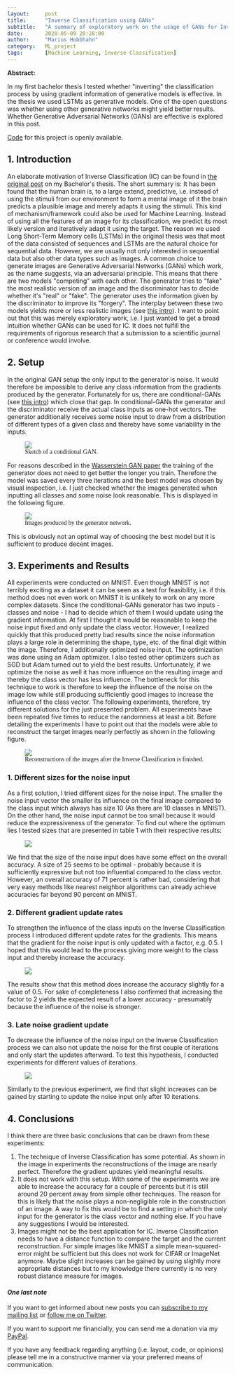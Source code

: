 ```yaml
---
layout:     post
title:      "Inverse Classification using GANs"
subtitle:   "A summary of exploratory work on the usage of GANs for Inverse Classification"
date:       2020-05-09 20:28:00
author:     "Marius Hobbhahn"
category:   ML_project
tags:       [Machine Learning, Inverse Classification]
---
```


**Abstract:**

In my first bachelor thesis I tested whether "inverting" the classification process by using gradient information of generative models is effective. In the thesis we used LSTMs as generative models. One of the open questions was whether using other generative networks might yield better results. Whether Generative Adversarial Networks (GANs) are effective is explored in this post.

<a href='https://github.com/mariushobbhahn/InverseClassification_GANs'>Code</a> for this project is openly available.

## **1. Introduction**

An elaborate motivation of Inverse Classification (IC) can be found in <a href='https://mariushobbhahn.github.io/2019-10-20-Inverse_Classification_using_generative_models/'>the original post</a> on my Bachelor's thesis. The short summary is: It has been found that the human brain is, to a large extend, predictive, i.e. instead of using the stimuli from our environment to form a mental image of it the brain predicts a plausible image and merely adapts it using the stimuli. This kind of mechanism/framework could also be used for Machine Learning. Instead of using all the features of an image for its classification, we predict its most likely version and iteratively adapt it using the target. The reason we used Long Short-Term Memory cells (LSTMs) in the original thesis was that most of the data consisted of sequences and LSTMs are the natural choice for sequential data. However, we are usually not only interested in sequential data but also other data types such as images. A common choice to generate images are Generative Adversarial Networks (GANs) which work, as the name suggests, via an adversarial principle. This means that there are two models "competing" with each other. The generator tries to "fake" the most realistic version of an image and the discriminator has to decide whether it's "real" or "fake". The generator uses the information given by the discriminator to improve its "forgery". The interplay between these two models yields more or less realistic images (see <a href='https://machinelearningmastery.com/what-are-generative-adversarial-networks-gans/'>this intro</a>). I want to point out that this was merely exploratory work, i.e. I just wanted to get a broad intuition whether GANs can be used for IC. It does not fulfill the requirements of rigorous research that a submission to a scientific journal or conference would involve.

## **2. Setup**

In the original GAN setup the only input to the generator is noise. It would therefore be impossible to derive any class information from the gradients produced by the generator. Fortunately for us, there are conditional-GANs (see <a href='https://medium.com/datadriveninvestor/an-introduction-to-conditional-gans-cgans-727d1f5bb011'>this intro</a>) which close that gap. In conditional-GANs the generator and the discriminator receive the actual class inputs as one-hot vectors. The generator additionally receives some noise input to draw from a distribution of different types of a given class and thereby have some variability in the inputs.

<figure>
  <img src="/img/IC_GANs/conditional-GAN_sketch.png"/>
  <figcaption><span style="font-family:Papyrus; font-size:1em;">Sketch of a conditional GAN.</span></figcaption>
</figure>

For reasons described in the <a href='https://arxiv.org/pdf/1701.07875.pdf'>Wasserstein GAN paper</a> the training of the generator does not need to get better the longer you train. Therefore the model was saved every three iterations and the best model was chosen by visual inspection, i.e. I just checked whether the images generated when inputting all classes and some noise look reasonable. This is displayed in the following figure.

<figure>
  <img src="/img/IC_GANs/G_epoch24_nz50_n02.png"/>
  <figcaption><span style="font-family:Papyrus; font-size:1em;">Images produced by the generator network.</span></figcaption>
</figure>

This is obviously not an optimal way of choosing the best model but it is sufficient to produce decent images.

## **3. Experiments and Results**

All experiments were conducted on MNIST. Even though MNIST is not terribly exciting as a dataset it can be seen as a test for feasibility, i.e. if this method does not even work on MNIST it is unlikely to work on any more complex datasets. Since the conditional-GANs generator has two inputs - classes and noise - I had to decide which of them I would update using the gradient information. At first I thought it would be reasonable to keep the noise input fixed and only update the class vector. However, I realized quickly that this produced pretty bad results since the noise information plays a large role in determining the shape, type, etc. of the final digit within the image. Therefore, I additionally optimized noise input. The optimization was done using an Adam optimizer. I also tested other optimizers such as SGD but Adam turned out to yield the best results. Unfortunately, if we optimize the noise as well it has more influence on the resulting image and thereby the class vector has less influence. The bottleneck for this technique to work is therefore to keep the influence of the noise on the image low while still producing sufficiently good images to increase the influence of the class vector. The following experiments, therefore, try different solutions for the just presented problem. All experiments have been repeated five times to reduce the randomness at least a bit. Before detailing the experiments I have to point out that the models were able to reconstruct the target images nearly perfectly as shown in the following figure.

<figure>
  <img src="/img/IC_GANs/Reconstruction_sample.png"/>
  <figcaption><span style="font-family:Papyrus; font-size:1em;">Reconstructions of the images after the Inverse Classification is finished.</span></figcaption>
</figure>

### 1. Different sizes for the noise input

As a first solution, I tried different sizes for the noise input. The smaller the noise input vector the smaller its influence on the final image compared to the class input which always has size 10 (As there are 10 classes in MNIST). On the other hand, the noise input cannot be too small because it would reduce the expressiveness of the generator. To find out where the optimum lies I tested sizes that are presented in table 1 with their respective results:

<figure>
  <img src="/img/IC_GANs/Exp1_results.png"/>
</figure>

We find that the size of the noise input does have some effect on the overall accuracy. A size of 25 seems to be optimal - probably because it is sufficiently expressive but not too influential compared to the class vector. However, an overall accuracy of 71 percent is rather bad, considering that very easy methods like nearest neighbor algorithms can already achieve accuracies far beyond 90 percent on MNIST.

### 2. Different gradient update rates

To strengthen the influence of the class inputs on the Inverse Classification process I introduced different update rates for the gradients. This means that the gradient for the noise input is only updated with a factor, e.g. 0.5. I hoped that this would lead to the process giving more weight to the class input and thereby increase the accuracy.

<figure>
  <img src="/img/IC_GANs/Exp2_results.png"/>
</figure>

The results show that this method does increase the accuracy slightly for a value of 0.5. For sake of completeness I also confirmed that increasing the factor to 2 yields the expected result of a lower accuracy - presumably because the influence of the noise is stronger.

### 3. Late noise gradient update

To decrease the influence of the noise input on the Inverse Classification process we can also not update the noise for the first couple of iterations and only start the updates afterward. To test this hypothesis, I conducted experiments for different values of iterations.

<figure>
  <img src="/img/IC_GANs/Exp3_results.png"/>
</figure>

Similarly to the previous experiment, we find that slight increases can be gained by starting to update the noise input only after 10 iterations.

## **4. Conclusions**

I think there are three basic conclusions that can be drawn from these experiments:
1. The technique of Inverse Classification has some potential. As shown in the image in experiments the reconstructions of the image are nearly perfect. Therefore the gradient updates yield meaningful results.
2. It does not work with this setup. With some of the experiments we are able to increase the accuracy for a couple of percents but it is still around 20 percent away from simple other techniques. The reason for this is likely that the noise plays a non-negligible role in the construction of an image. A way to fix this would be to find a setting in which the only input for the generator is the class vector and nothing else. If you have any suggestions I would be interested.
3. Images might not be the best application for IC. Inverse Classification needs to have a distance function to compare the target and the current reconstruction. For simple images like MNIST a simple mean-squared-error might be sufficient but this does not work for CIFAR or ImageNet anymore. Maybe slight increases can be gained by using slightly more appropriate distances but to my knowledge there currently is no very robust distance measure for images.

#### ***One last note***

If you want to get informed about new posts you can <a href='http://www.mariushobbhahn.com/subscribe/'>subscribe to my mailing list</a> or <a href='https://twitter.com/MariusHobbhahn'>follow me on Twitter</a>.

If you want to support me financially, you can send me a donation via my <a href='https://www.paypal.me/mariushobbhahn'>PayPal</a>. 

If you have any feedback regarding anything (i.e. layout, code, or opinions) please tell me in a constructive manner via your preferred means of communication.

